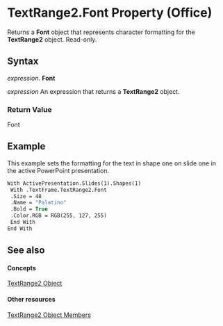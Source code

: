 
# TextRange2.Font Property (Office)

Returns a  **Font** object that represents character formatting for the **TextRange2** object. Read-only.


## Syntax

 _expression_. **Font**

 _expression_ An expression that returns a **TextRange2** object.


### Return Value

Font


## Example

This example sets the formatting for the text in shape one on slide one in the active PowerPoint presentation.


```vb
With ActivePresentation.Slides(1).Shapes(1) 
 With .TextFrame.TextRange2.Font 
 .Size = 48 
 .Name = "Palatino" 
 .Bold = True 
 .Color.RGB = RGB(255, 127, 255) 
 End With 
End With
```


## See also


#### Concepts


[TextRange2 Object](a6a59c9b-9b64-c1e2-2e98-a1f99025c877.md)
#### Other resources


[TextRange2 Object Members](26daffff-b9ef-fd94-f5b7-ed3a09840cb6.md)
